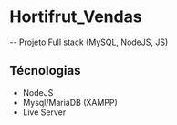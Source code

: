 # Hortifrut_Vendas
-- Projeto Full stack (MySQL, NodeJS, JS)

## Técnologias
- NodeJS
- Mysql/MariaDB (XAMPP)
- Live Server
